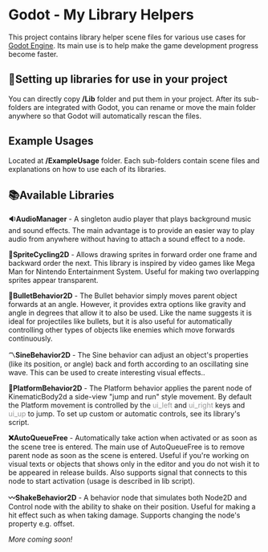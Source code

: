 # Godot - My Library Helpers

This project contains library helper scene files for various use cases for [Godot Engine](godotengine.org​). Its main use is to help make the game development progress become faster.

## 🚩Setting up libraries for use in your project

You can directly copy **/Lib** folder and put them in your project. After its sub-folders are integrated with Godot, you can rename or move the main folder anywhere so that Godot will automatically rescan the files.

## Example Usages

Located at **/ExampleUsage** folder. Each sub-folders contain scene files and explanations on how to use each of its libraries.

## 📚Available Libraries

**🔉AudioManager** - A singleton audio player that plays background music and sound effects. The main advantage is to provide an easier way to play audio from anywhere without having to attach a sound effect to a node.

**🔁SpriteCycling2D** - Allows drawing sprites in forward order one frame and backward order the next. This library is inspired by video games like Mega Man for Nintendo Entertainment System. Useful for making two overlapping sprites appear transparent.

**🌠BulletBehavior2D** - The Bullet behavior simply moves parent object forwards at an angle. However, it provides extra options like gravity and angle in degrees that allow it to also be used. Like the name suggests it is ideal for projectiles like bullets, but it is also useful for automatically controlling other types of objects like enemies which move forwards continuously. 

**〽SineBehavior2D** - The Sine behavior can adjust an object's properties (like its position, or angle) back and forth according to an oscillating sine wave. This can be used to create interesting visual effects..  

**🏃‍PlatformBehavior2D** - The Platform behavior applies the parent node of KinematicBody2d a side-view "jump and run" style movement. By default the Platform movement is controlled by the <span style='color:#979797;'>ui_left</span> and <span style='color:#979797;'>ui_right</span> keys and <span style='color:#979797;'>ui_up</span> to jump. To set up custom or automatic controls, see its library's script.

**❌AutoQueueFree** - Automatically take action when activated or as soon as the scene tree is entered. The main use of AutoQueueFree is to remove parent node as soon as the scene is entered. Useful if you're working on visual texts or objects that shows only in the editor and you do not wish it to be appeared in release builds. Also supports signal that connects to this node to start activation (usage is described in lib script).

**〰ShakeBehavior2D** - A behavior node that simulates both Node2D and Control node
	with the ability to shake on their position. Useful for making
	a hit effect such as when taking damage. Supports changing
	the node's property e.g. offset.

_More coming soon!_
